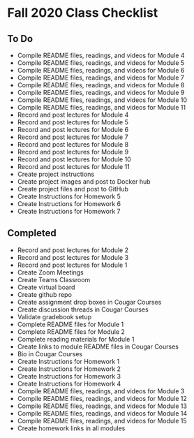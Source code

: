 # Fall 2020 Class Checklist
## To Do
* Compile README files, readings, and videos for Module 4
* Compile README files, readings, and videos for Module 5
* Compile README files, readings, and videos for Module 6
* Compile README files, readings, and videos for Module 7
* Compile README files, readings, and videos for Module 8
* Compile README files, readings, and videos for Module 9
* Compile README files, readings, and videos for Module 10
* Compile README files, readings, and videos for Module 11
* Record and post lectures for Module 4
* Record and post lectures for Module 5
* Record and post lectures for Module 6
* Record and post lectures for Module 7
* Record and post lectures for Module 8
* Record and post lectures for Module 9
* Record and post lectures for Module 10
* Record and post lectures for Module 11
* Create project instructions
* Create project images and post to Docker hub
* Create project files and post to GitHub
* Create Instructions for Homework 5
* Create Instructions for Homework 6
* Create Instructions for Homework 7

## Completed
* Record and post lectures for Module 2
* Record and post lectures for Module 3
* Record and post lectures for Module 1
* Create Zoom Meetings
* Create Teams Classroom
* Create virtual board
* Create github repo
* Create assignment drop boxes in Cougar Courses
* Create discussion threads in Cougar Courses
* Validate gradebook setup
* Complete README files for Module 1
* Complete README files for Module 2
* Complete reading materials for Module 1
* Create links to module README files in Cougar Courses
* Bio in Cougar Courses
* Create Instructions for Homework 1
* Create Instructions for Homework 2
* Create Instructions for Homework 3
* Create Instructions for Homework 4
* Compile README files, readings, and videos for Module 3
* Compile README files, readings, and videos for Module 12
* Compile README files, readings, and videos for Module 13
* Compile README files, readings, and videos for Module 14
* Compile README files, readings, and videos for Module 15
* Create homework links in all modules

